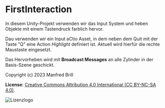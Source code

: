 # FirstInteraction

In diesem Unity-Projekt verwenden wir das Input System und heben Objekte
mit einem Tastendruck farblich hervor.

Dau verwenden wir ein Input aCtio Asset, in dem neben dem Quit mit der Taste 
"Q" eine Action *Highlight* definiert ist. Aktuell wird hierfür
die rechte Maustaste eingesetzt.

Das Hervorheben wird mit **Broadcast Messages** an alle Zylinder
in der Basis-Szene geschickt.


Copyright (c) 2023 Manfred Brill

**License**: [Creative Commons Attribution 4.0 International (CC BY-NC-SA 4.0)](https://creativecommons.org/licenses/by-nc-sa/4.0/).  

![Lizenzlogo](https://licensebuttons.net/l/by-nc-sa/3.0/de/88x31.png)
